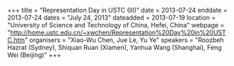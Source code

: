 +++
title = "Representation Day in USTC (III)"
date = 2013-07-24
enddate = 2013-07-24
dates = "July 24, 2013"
dateadded = 2013-07-19
location = "University of Science and Technology of China, Hefei, China"
webpage = "http://home.ustc.edu.cn/~xwchen/Representation%20Day%20in%20USTC.htm"
organisers = "Xiao-Wu Chen, Jue Le, Yu Ye"
speakers = "Roozbeh Hazrat (Sydney), Shiquan Ruan (Xiamen), Yanhua Wang (Shanghai), Feng Wei (Beijing)"
+++

